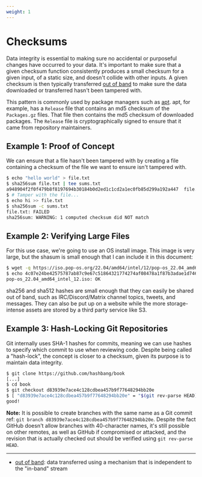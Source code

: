 ```yaml
---
weight: 1
---
```


# Checksums

Data integrity is essential to making sure no accidental or purposeful changes
have occurred to your data. It's important to make sure that a given checksum
function consistently produces a small checksum for a given input, of a static
size, and doesn't collide with other inputs. A given checksum is then typically
transferred [out of band] to make sure the data downloaded or transferred
hasn't been tampered with.

This pattern is commonly used by package managers such as [apt]. apt, for
example, has a `Release` file that contains an md5 checksum of the
`Packages.gz` files. That file then contains the md5 checksum of downloaded
packages. The `Release` file is cryptographically signed to ensure that it came
from repository maintainers.

## Example 1: Proof of Concept

We can ensure that a file hasn't been tampered with by creating a file
containing a checksum of the file we want to ensure isn't tampered with.

```sh
$ echo "hello world" > file.txt
$ sha256sum file.txt | tee sums.txt
a948904f2f0f479b8f8197694b30184b0d2ed1c1cd2a1ec0fb85d299a192a447  file.txt
$ # Tamper with the file...
$ echo hi >> file.txt
$ sha256sum -c sums.txt
file.txt: FAILED
sha256sum: WARNING: 1 computed checksum did NOT match
```

## Example 2: Verifying Large Files

For this use case, we're going to use an OS install image. This image is very
large, but the shasum is small enough that I can include it in this document:

```sh
$ wget -q https://iso.pop-os.org/22.04/amd64/intel/12/pop-os_22.04_amd64_intel_12.iso
$ echo 4c07e24be42575787ab87c9e67c51864321774274af08478a1f87b3adae1d746 pop-os_22.04_amd64_intel_12.iso | sha256sum -c -
pop-os_22.04_amd64_intel_12.iso: OK
```

sha256 and sha512 hashes are small enough that they can easily be shared out of
band, such as IRC/Discord/Matrix channel topics, tweets, and messages. They can
also be put up on a website while the more storage-intense assets are stored by
a third party service like S3.

## Example 3: Hash-Locking Git Repositories

Git internally uses SHA-1 hashes for commits, meaning we can use hashes to
specify which commit to use when reviewing code. Despite being called a
"hash-lock", the concept is closer to a checksum, given its purpose is to
maintain data integrity.

```sh
$ git clone https://github.com/hashbang/book
[...]
$ cd book
$ git checkout d83939e7ace4c128cdbea457b9f77648294bb20e
$ [ "d83939e7ace4c128cdbea457b9f77648294bb20e" = "$(git rev-parse HEAD)" ] && echo "good!"
good!
```

**Note:** It is possible to create branches with the same name as a Git commit
ref: `git branch d83939e7ace4c128cdbea457b9f77648294bb20e`.  Despite the fact
GitHub doesn't allow branches with 40-character names, it's still possible on
other remotes, as well as GitHub if compromised or attacked, and the revision
that is actually checked out should be verified using `git rev-parse HEAD`.

---

* [out of band]: data transferred using a mechanism that is independent to the
  "in-band" stream

[out of band]: https://en.wikipedia.org/wiki/Out-of-band_data
[apt]: https://www.debian.org/doc/manuals/securing-debian-manual/deb-pack-sign.en.html
